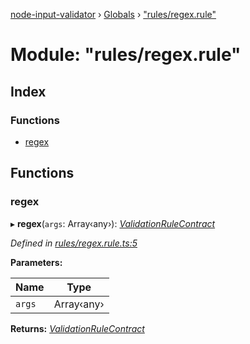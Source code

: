 [node-input-validator](../README.md) › [Globals](../globals.md) › ["rules/regex.rule"](_rules_regex_rule_.md)

# Module: "rules/regex.rule"

## Index

### Functions

* [regex](_rules_regex_rule_.md#regex)

## Functions

###  regex

▸ **regex**(`args`: Array‹any›): *[ValidationRuleContract](../interfaces/_contracts_.validationrulecontract.md)*

*Defined in [rules/regex.rule.ts:5](https://github.com/bitnbytesio/node-input-validator/blob/f6990fa/src/rules/regex.rule.ts#L5)*

**Parameters:**

Name | Type |
------ | ------ |
`args` | Array‹any› |

**Returns:** *[ValidationRuleContract](../interfaces/_contracts_.validationrulecontract.md)*

